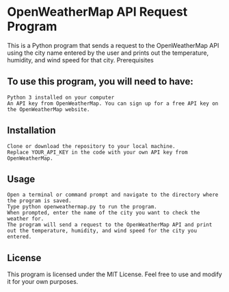 # OpenWeatherMap API Request Program

This is a Python program that sends a request to the OpenWeatherMap API using the city name entered by the user and prints out the temperature, humidity, and wind speed for that city.
Prerequisites

## To use this program, you will need to have:

    Python 3 installed on your computer
    An API key from OpenWeatherMap. You can sign up for a free API key on the OpenWeatherMap website.

## Installation

    Clone or download the repository to your local machine.
    Replace YOUR_API_KEY in the code with your own API key from OpenWeatherMap.

## Usage

    Open a terminal or command prompt and navigate to the directory where the program is saved.
    Type python openweathermap.py to run the program.
    When prompted, enter the name of the city you want to check the weather for.
    The program will send a request to the OpenWeatherMap API and print out the temperature, humidity, and wind speed for the city you entered.

## License

This program is licensed under the MIT License. Feel free to use and modify it for your own purposes.
